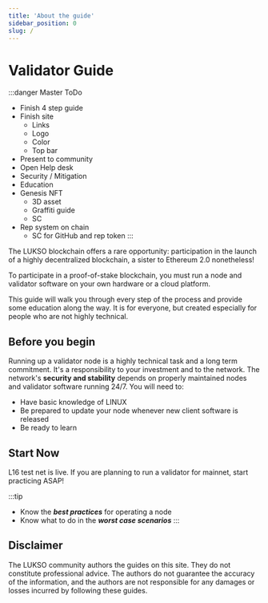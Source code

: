 ```yaml
---
title: 'About the guide'
sidebar_position: 0
slug: /
---
```

# Validator Guide

:::danger Master ToDo
- Finish 4 step guide
- Finish site
    - Links
    - Logo
    - Color
    - Top bar
- Present to community
- Open Help desk
- Security / Mitigation
- Education
- Genesis NFT
    - 3D asset
    - Graffiti guide
    - SC
- Rep system on chain
    - SC for GitHub and rep token
:::

The LUKSO blockchain offers a rare opportunity: participation in the launch of a highly decentralized blockchain, a sister to Ethereum 2.0 nonetheless!

To participate in a proof-of-stake blockchain, you must run a node and validator software on your own hardware or a cloud platform. 

This guide will walk you through every step of the process and provide some education along the way. It is for everyone, but created especially for people who are not highly technical. 

## Before you begin
Running up a validator node is a highly technical task and a long term commitment. It's a responsibility to your investment and to the network. The network's **security and stability** depends on properly maintained nodes and validator software running 24/7. You will need to:
- Have basic knowledge of LINUX
- Be prepared to update your node whenever new client software is released
- Be ready to learn

## Start Now
L16 test net is live. If you are planning to run a validator for mainnet, start practicing ASAP!



:::tip
- Know the ***best practices*** for operating a node
- Know what to do in the ***worst case scenarios***
:::





## Disclaimer
The LUKSO community authors the guides on this site. They do not constitute professional advice. The authors do not guarantee the accuracy of the information, and the authors are not responsible for any damages or losses incurred by following these guides.
